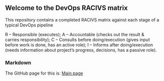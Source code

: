 ## Welcome to the DevOps RACIVS matrix

This repository contains a completed RACIVS matrix against each stage of a typical DevOps pipeline 

R – Responsible (executes);
A – Accountable (checks out the result & carries responsibility);
C – Consults before doing/execution (gives input before work is done, has an active role);
I – Informs after doing/execution (needs information about project’s progress, decisions, has a passive role).

### Markdown

The GitHub page for this is: [Main page](https://lyitcomputing.github.io/DevOps-RACVIS/)  
